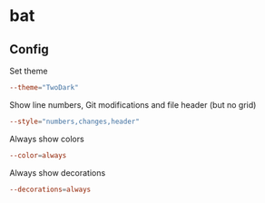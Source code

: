 # bat

## Config

Set theme
``` tangle:~/.config/bat/bat.conf
--theme="TwoDark"
```

Show line numbers, Git modifications and file header (but no grid)
``` tangle:~/.config/bat/bat.conf
--style="numbers,changes,header"
```

Always show colors
``` tangle:~/.config/bat/bat.conf
--color=always
```

Always show decorations
``` tangle:~/.config/bat/bat.conf
--decorations=always
```

